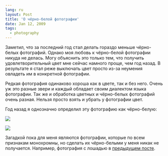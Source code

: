 ```yaml
---
lang: ru
layout: Post
title: 'О чёрно-белой фотографии'
date: Jan 12, 2009
tags:
  - photography
---
```


Заметил, что за последний год стал делать гораздо меньше чёрно-белых фотографий. Однако моя любовь к чёрно-белой фотографии никуда не делась. Могу объяснить это только тем, что получить удовлетворительный цвет мне сейчас намного проще, чем год назад. В результате я стал реже выключать цвет просто из-за неумения овладеть им в конкретной фотографии.

Редкая фотография одинаково хороша как в цвете, так и без него. Очень уж это разные звери и каждый обладает своим диалектом языка фотографии. Так же и обработка цветных и чёрно-белых фотографий очень разная. Нельзя просто взять и убрать у фотографии цвет.

<!--more-->

Год назад я однозначно определил эту фотографию как чёрно-белую:

![](photo://Sapegin_Artem_20D_2007-07-11_397-9717)

![](/images/blog/sapegin-artem-20d-2007-07-11-397-9717.jpg)

Загадкой пока для меня являются фотографии, которые по всем признакам монохромны, но сделать их чёрно-белыми у меня никак не получается. Например, фотография с лошадью в [предыдущем посте](/blog/2870 'Лошадь за веткой').
